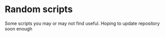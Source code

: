 # Random scripts
Some scripts you may or may not find useful. Hoping to update repository soon enough
